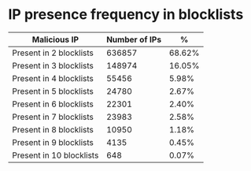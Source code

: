 # IP presence frequency in blocklists
| Malicious IP | Number of IPs | % |
|----|----|----|
| Present in 2 blocklists | 636857 | 68.62% |
| Present in 3 blocklists | 148974 | 16.05% |
| Present in 4 blocklists | 55456 | 5.98% |
| Present in 5 blocklists | 24780 | 2.67% |
| Present in 6 blocklists | 22301 | 2.40% |
| Present in 7 blocklists | 23983 | 2.58% |
| Present in 8 blocklists | 10950 | 1.18% |
| Present in 9 blocklists | 4135 | 0.45% |
| Present in 10 blocklists | 648 | 0.07% |
